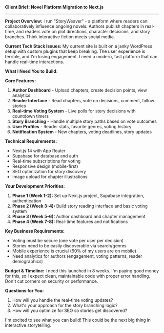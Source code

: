 **Client Brief: Novel Platform Migration to Next.js**

---

**Project Overview:**
I run "StoryWeaver" - a platform where readers can collaboratively influence ongoing novels. Authors publish chapters in real-time, and readers vote on plot directions, character decisions, and story branches. Think interactive fiction meets social media.

**Current Tech Stack Issues:**
My current site is built on a janky WordPress setup with custom plugins that keep breaking. The user experience is terrible, and I'm losing engagement. I need a modern, fast platform that can handle real-time interactions.

**What I Need You to Build:**

**Core Features:**

1. **Author Dashboard** - Upload chapters, create decision points, view analytics
2. **Reader Interface** - Read chapters, vote on decisions, comment, follow stories
3. **Real-time Voting System** - Live polls for story decisions with countdown timers
4. **Story Branching** - Handle multiple story paths based on vote outcomes
5. **User Profiles** - Reader stats, favorite genres, voting history
6. **Notification System** - New chapters, voting deadlines, story updates

**Technical Requirements:**

- Next.js 14 with App Router
- Supabase for database and auth
- Real-time subscriptions for voting
- Responsive design (mobile-first)
- SEO optimization for story discovery
- Image upload for chapter illustrations

**Your Development Priorities:**

1. **Phase 1 (Week 1-2):** Set up Next.js project, Supabase integration, authentication
2. **Phase 2 (Week 3-4):** Build story reading interface and basic voting system
3. **Phase 3 (Week 5-6):** Author dashboard and chapter management
4. **Phase 4 (Week 7-8):** Real-time features and notifications

**Key Business Requirements:**

- Voting must be secure (one vote per user per decision)
- Stories need to be easily discoverable via search/genres
- Mobile experience is crucial (60% of my users are on mobile)
- Need analytics for authors (engagement, voting patterns, reader demographics)

**Budget & Timeline:**
I need this launched in 8 weeks. I'm paying good money for this, so I expect clean, maintainable code with proper error handling. Don't cut corners on security or performance.

**Questions for You:**

1. How will you handle the real-time voting updates?
2. What's your approach for the story branching logic?
3. How will you optimize for SEO so stories get discovered?

I'm excited to see what you can build! This could be the next big thing in interactive storytelling.
